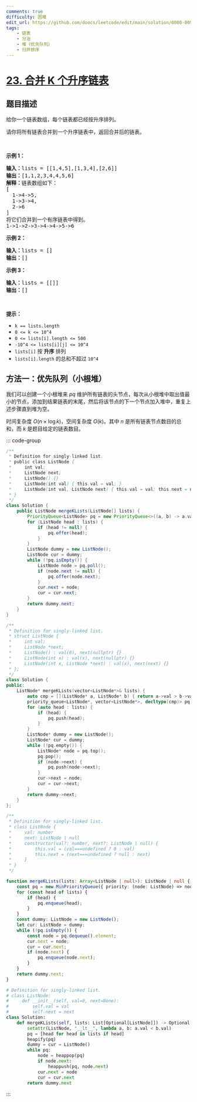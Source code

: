 ```yaml
---
comments: true
difficulty: 困难
edit_url: https://github.com/doocs/leetcode/edit/main/solution/0000-0099/0023.Merge%20k%20Sorted%20Lists/README.md
tags:
    - 链表
    - 分治
    - 堆（优先队列）
    - 归并排序
---
```


<!-- problem:start -->

# [23. 合并 K 个升序链表](https://leetcode.cn/problems/merge-k-sorted-lists)

## 题目描述

<!-- description:start -->

<p>给你一个链表数组，每个链表都已经按升序排列。</p>

<p>请你将所有链表合并到一个升序链表中，返回合并后的链表。</p>

<p>&nbsp;</p>

<p><strong>示例 1：</strong></p>

<pre><strong>输入：</strong>lists = [[1,4,5],[1,3,4],[2,6]]
<strong>输出：</strong>[1,1,2,3,4,4,5,6]
<strong>解释：</strong>链表数组如下：
[
  1-&gt;4-&gt;5,
  1-&gt;3-&gt;4,
  2-&gt;6
]
将它们合并到一个有序链表中得到。
1-&gt;1-&gt;2-&gt;3-&gt;4-&gt;4-&gt;5-&gt;6
</pre>

<p><strong>示例 2：</strong></p>

<pre><strong>输入：</strong>lists = []
<strong>输出：</strong>[]
</pre>

<p><strong>示例 3：</strong></p>

<pre><strong>输入：</strong>lists = [[]]
<strong>输出：</strong>[]
</pre>

<p>&nbsp;</p>

<p><strong>提示：</strong></p>

<ul>
	<li><code>k == lists.length</code></li>
	<li><code>0 &lt;= k &lt;= 10^4</code></li>
	<li><code>0 &lt;= lists[i].length &lt;= 500</code></li>
	<li><code>-10^4 &lt;= lists[i][j] &lt;= 10^4</code></li>
	<li><code>lists[i]</code> 按 <strong>升序</strong> 排列</li>
	<li><code>lists[i].length</code> 的总和不超过 <code>10^4</code></li>
</ul>

<!-- description:end -->


<!-- solution:start -->

## 方法一：优先队列（小根堆）

我们可以创建一个小根堆来 $pq$ 维护所有链表的头节点，每次从小根堆中取出值最小的节点，添加到结果链表的末尾，然后将该节点的下一个节点加入堆中，重复上述步骤直到堆为空。

时间复杂度 $O(n \times \log k)$，空间复杂度 $O(k)$。其中 $n$ 是所有链表节点数目的总和，而 $k$ 是题目给定的链表数目。

<!-- tabs:start -->
::: code-group


```java [Java]
/**
 * Definition for singly-linked list.
 * public class ListNode {
 *     int val;
 *     ListNode next;
 *     ListNode() {}
 *     ListNode(int val) { this.val = val; }
 *     ListNode(int val, ListNode next) { this.val = val; this.next = next; }
 * }
 */
class Solution {
    public ListNode mergeKLists(ListNode[] lists) {
        PriorityQueue<ListNode> pq = new PriorityQueue<>((a, b) -> a.val - b.val);
        for (ListNode head : lists) {
            if (head != null) {
                pq.offer(head);
            }
        }
        ListNode dummy = new ListNode();
        ListNode cur = dummy;
        while (!pq.isEmpty()) {
            ListNode node = pq.poll();
            if (node.next != null) {
                pq.offer(node.next);
            }
            cur.next = node;
            cur = cur.next;
        }
        return dummy.next;
    }
}
```

```cpp [C++]
/**
 * Definition for singly-linked list.
 * struct ListNode {
 *     int val;
 *     ListNode *next;
 *     ListNode() : val(0), next(nullptr) {}
 *     ListNode(int x) : val(x), next(nullptr) {}
 *     ListNode(int x, ListNode *next) : val(x), next(next) {}
 * };
 */
class Solution {
public:
    ListNode* mergeKLists(vector<ListNode*>& lists) {
        auto cmp = [](ListNode* a, ListNode* b) { return a->val > b->val; };
        priority_queue<ListNode*, vector<ListNode*>, decltype(cmp)> pq;
        for (auto head : lists) {
            if (head) {
                pq.push(head);
            }
        }
        ListNode* dummy = new ListNode();
        ListNode* cur = dummy;
        while (!pq.empty()) {
            ListNode* node = pq.top();
            pq.pop();
            if (node->next) {
                pq.push(node->next);
            }
            cur->next = node;
            cur = cur->next;
        }
        return dummy->next;
    }
};
```

```ts [TypeScript]
/**
 * Definition for singly-linked list.
 * class ListNode {
 *     val: number
 *     next: ListNode | null
 *     constructor(val?: number, next?: ListNode | null) {
 *         this.val = (val===undefined ? 0 : val)
 *         this.next = (next===undefined ? null : next)
 *     }
 * }
 */

function mergeKLists(lists: Array<ListNode | null>): ListNode | null {
    const pq = new MinPriorityQueue({ priority: (node: ListNode) => node.val });
    for (const head of lists) {
        if (head) {
            pq.enqueue(head);
        }
    }
    const dummy: ListNode = new ListNode();
    let cur: ListNode = dummy;
    while (!pq.isEmpty()) {
        const node = pq.dequeue().element;
        cur.next = node;
        cur = cur.next;
        if (node.next) {
            pq.enqueue(node.next);
        }
    }
    return dummy.next;
}
```

```python [Python]
# Definition for singly-linked list.
# class ListNode:
#     def __init__(self, val=0, next=None):
#         self.val = val
#         self.next = next
class Solution:
    def mergeKLists(self, lists: List[Optional[ListNode]]) -> Optional[ListNode]:
        setattr(ListNode, "__lt__", lambda a, b: a.val < b.val)
        pq = [head for head in lists if head]
        heapify(pq)
        dummy = cur = ListNode()
        while pq:
            node = heappop(pq)
            if node.next:
                heappush(pq, node.next)
            cur.next = node
            cur = cur.next
        return dummy.next
```

:::
<!-- tabs:end -->

<!-- solution:end -->

<!-- problem:end -->
